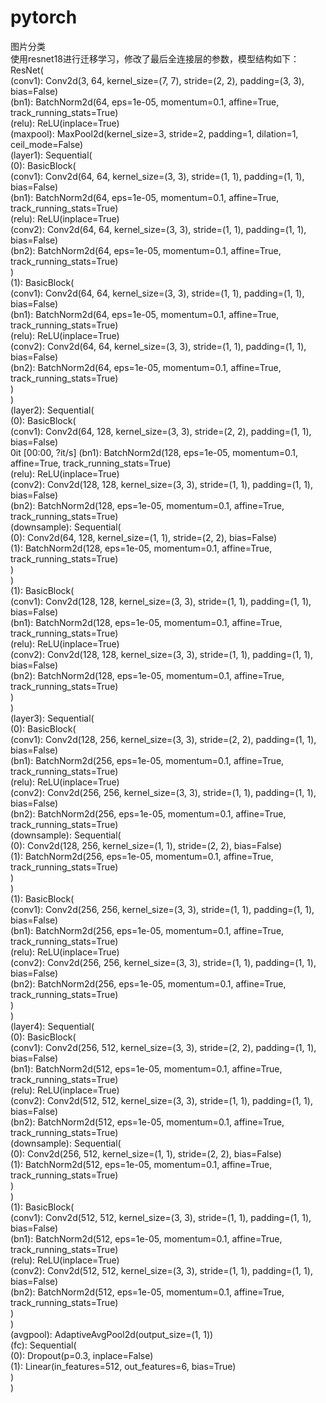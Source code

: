 # pytorch
图片分类  
使用resnet18进行迁移学习，修改了最后全连接层的参数，模型结构如下：  
ResNet(  
  (conv1): Conv2d(3, 64, kernel_size=(7, 7), stride=(2, 2), padding=(3, 3), bias=False)  
  (bn1): BatchNorm2d(64, eps=1e-05, momentum=0.1, affine=True, track_running_stats=True)  
  (relu): ReLU(inplace=True)  
  (maxpool): MaxPool2d(kernel_size=3, stride=2, padding=1, dilation=1, ceil_mode=False)  
  (layer1): Sequential(  
    (0): BasicBlock(  
      (conv1): Conv2d(64, 64, kernel_size=(3, 3), stride=(1, 1), padding=(1, 1), bias=False)  
      (bn1): BatchNorm2d(64, eps=1e-05, momentum=0.1, affine=True, track_running_stats=True)  
      (relu): ReLU(inplace=True)  
      (conv2): Conv2d(64, 64, kernel_size=(3, 3), stride=(1, 1), padding=(1, 1), bias=False)  
      (bn2): BatchNorm2d(64, eps=1e-05, momentum=0.1, affine=True, track_running_stats=True)  
    )  
    (1): BasicBlock(  
      (conv1): Conv2d(64, 64, kernel_size=(3, 3), stride=(1, 1), padding=(1, 1), bias=False)  
      (bn1): BatchNorm2d(64, eps=1e-05, momentum=0.1, affine=True, track_running_stats=True)  
      (relu): ReLU(inplace=True)  
      (conv2): Conv2d(64, 64, kernel_size=(3, 3), stride=(1, 1), padding=(1, 1), bias=False)  
      (bn2): BatchNorm2d(64, eps=1e-05, momentum=0.1, affine=True, track_running_stats=True)  
    )  
  )  
  (layer2): Sequential(  
    (0): BasicBlock(  
      (conv1): Conv2d(64, 128, kernel_size=(3, 3), stride=(2, 2), padding=(1, 1), bias=False)  
0it [00:00, ?it/s]      (bn1): BatchNorm2d(128, eps=1e-05, momentum=0.1, affine=True, track_running_stats=True)  
      (relu): ReLU(inplace=True)  
      (conv2): Conv2d(128, 128, kernel_size=(3, 3), stride=(1, 1), padding=(1, 1), bias=False)  
      (bn2): BatchNorm2d(128, eps=1e-05, momentum=0.1, affine=True, track_running_stats=True)  
      (downsample): Sequential(  
        (0): Conv2d(64, 128, kernel_size=(1, 1), stride=(2, 2), bias=False)  
        (1): BatchNorm2d(128, eps=1e-05, momentum=0.1, affine=True, track_running_stats=True)  
      )  
    )  
    (1): BasicBlock(  
      (conv1): Conv2d(128, 128, kernel_size=(3, 3), stride=(1, 1), padding=(1, 1), bias=False)  
      (bn1): BatchNorm2d(128, eps=1e-05, momentum=0.1, affine=True, track_running_stats=True)  
      (relu): ReLU(inplace=True)  
      (conv2): Conv2d(128, 128, kernel_size=(3, 3), stride=(1, 1), padding=(1, 1), bias=False)  
      (bn2): BatchNorm2d(128, eps=1e-05, momentum=0.1, affine=True, track_running_stats=True)  
    )  
  )  
  (layer3): Sequential(  
    (0): BasicBlock(  
      (conv1): Conv2d(128, 256, kernel_size=(3, 3), stride=(2, 2), padding=(1, 1), bias=False)  
      (bn1): BatchNorm2d(256, eps=1e-05, momentum=0.1, affine=True, track_running_stats=True)  
      (relu): ReLU(inplace=True)  
      (conv2): Conv2d(256, 256, kernel_size=(3, 3), stride=(1, 1), padding=(1, 1), bias=False)  
      (bn2): BatchNorm2d(256, eps=1e-05, momentum=0.1, affine=True, track_running_stats=True)  
      (downsample): Sequential(  
        (0): Conv2d(128, 256, kernel_size=(1, 1), stride=(2, 2), bias=False)  
        (1): BatchNorm2d(256, eps=1e-05, momentum=0.1, affine=True, track_running_stats=True)  
      )  
    )  
    (1): BasicBlock(  
      (conv1): Conv2d(256, 256, kernel_size=(3, 3), stride=(1, 1), padding=(1, 1), bias=False)  
      (bn1): BatchNorm2d(256, eps=1e-05, momentum=0.1, affine=True, track_running_stats=True)  
      (relu): ReLU(inplace=True)  
      (conv2): Conv2d(256, 256, kernel_size=(3, 3), stride=(1, 1), padding=(1, 1), bias=False)  
      (bn2): BatchNorm2d(256, eps=1e-05, momentum=0.1, affine=True, track_running_stats=True)  
    )  
  )  
  (layer4): Sequential(  
    (0): BasicBlock(  
      (conv1): Conv2d(256, 512, kernel_size=(3, 3), stride=(2, 2), padding=(1, 1), bias=False)  
      (bn1): BatchNorm2d(512, eps=1e-05, momentum=0.1, affine=True, track_running_stats=True)  
      (relu): ReLU(inplace=True)  
      (conv2): Conv2d(512, 512, kernel_size=(3, 3), stride=(1, 1), padding=(1, 1), bias=False)  
      (bn2): BatchNorm2d(512, eps=1e-05, momentum=0.1, affine=True, track_running_stats=True)  
      (downsample): Sequential(  
        (0): Conv2d(256, 512, kernel_size=(1, 1), stride=(2, 2), bias=False)  
        (1): BatchNorm2d(512, eps=1e-05, momentum=0.1, affine=True, track_running_stats=True)  
      )  
    )  
    (1): BasicBlock(  
      (conv1): Conv2d(512, 512, kernel_size=(3, 3), stride=(1, 1), padding=(1, 1), bias=False)  
      (bn1): BatchNorm2d(512, eps=1e-05, momentum=0.1, affine=True, track_running_stats=True)  
      (relu): ReLU(inplace=True)  
      (conv2): Conv2d(512, 512, kernel_size=(3, 3), stride=(1, 1), padding=(1, 1), bias=False)  
      (bn2): BatchNorm2d(512, eps=1e-05, momentum=0.1, affine=True, track_running_stats=True)  
    )  
  )  
  (avgpool): AdaptiveAvgPool2d(output_size=(1, 1))  
  (fc): Sequential(  
    (0): Dropout(p=0.3, inplace=False)  
    (1): Linear(in_features=512, out_features=6, bias=True)  
  )  
)  
